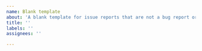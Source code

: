 ```yaml
---
name: Blank template
about: 'A blank template for issue reports that are not a bug report or feature request '
title: ''
labels: ''
assignees: ''

---
```



